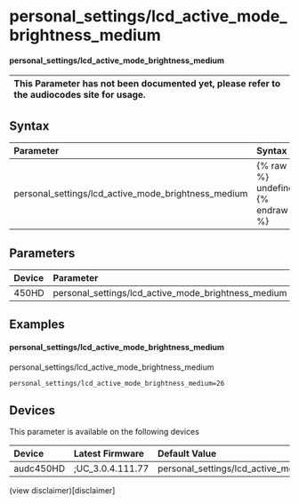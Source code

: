 ﻿---
description: personal_settings/lcd_active_mode_brightness_medium
search: false
---

# personal_settings/lcd_active_mode_brightness_medium

#### personal_settings/lcd_active_mode_brightness_medium


| This Parameter has not been documented yet, please refer to the audiocodes site for usage.  |
| :--- |

## Syntax
| Parameter | Syntax |
| :--- | :--- |
|personal_settings/lcd_active_mode_brightness_medium | {% raw %} undefined {% endraw %} |

## Parameters
|Device|Parameter|value|Description|
|:---|:---|:---|:---|
| 450HD | personal_settings/lcd_active_mode_brightness_medium |  |  |

## Examples
#### personal_settings/lcd_active_mode_brightness_medium

personal_settings/lcd_active_mode_brightness_medium

```
personal_settings/lcd_active_mode_brightness_medium=26
```

## Devices
This parameter is available on the following devices

| Device | Latest Firmware | Default Value |
|:---|:---|:---|
| audc450HD | ;UC_3.0.4.111.77 | personal_settings/lcd_active_mode_brightness_medium=26 

(view disclaimer)[disclaimer]
